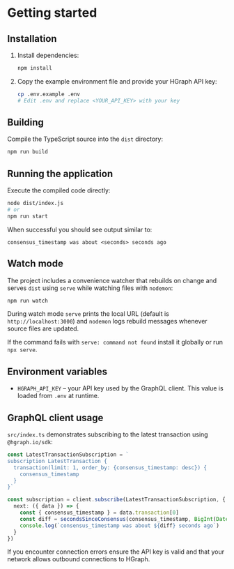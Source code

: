 # Getting started

## Installation
1. Install dependencies:
   ```bash
   npm install
   ```
2. Copy the example environment file and provide your HGraph API key:
   ```bash
   cp .env.example .env
   # Edit .env and replace <YOUR_API_KEY> with your key
   ```

## Building
Compile the TypeScript source into the `dist` directory:
```bash
npm run build
```

## Running the application
Execute the compiled code directly:
```bash
node dist/index.js
# or
npm run start
```
When successful you should see output similar to:
```
consensus_timestamp was about <seconds> seconds ago
```

## Watch mode
The project includes a convenience watcher that rebuilds on change and serves
`dist` using `serve` while watching files with `nodemon`:
```bash
npm run watch
```
During watch mode `serve` prints the local URL (default is
`http://localhost:3000`) and `nodemon` logs rebuild messages whenever source
files are updated.

If the command fails with `serve: command not found` install it globally or run
`npx serve`.

## Environment variables
- `HGRAPH_API_KEY` – your API key used by the GraphQL client. This value is
  loaded from `.env` at runtime.

## GraphQL client usage
`src/index.ts` demonstrates subscribing to the latest transaction using
`@hgraph.io/sdk`:
```ts
const LatestTransactionSubscription = `
subscription LatestTransaction {
  transaction(limit: 1, order_by: {consensus_timestamp: desc}) {
    consensus_timestamp
  }
}`

const subscription = client.subscribe(LatestTransactionSubscription, {
  next: ({ data }) => {
    const { consensus_timestamp } = data.transaction[0]
    const diff = secondsSinceConsensus(consensus_timestamp, BigInt(Date.now()))
    console.log(`consensus_timestamp was about ${diff} seconds ago`)
  }
})
```
If you encounter connection errors ensure the API key is valid and that your
network allows outbound connections to HGraph.

